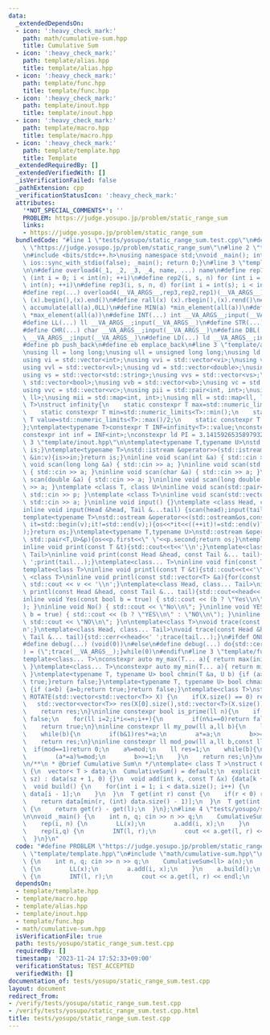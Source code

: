```yaml
---
data:
  _extendedDependsOn:
  - icon: ':heavy_check_mark:'
    path: math/cumulative-sum.hpp
    title: Cumulative Sum
  - icon: ':heavy_check_mark:'
    path: template/alias.hpp
    title: template/alias.hpp
  - icon: ':heavy_check_mark:'
    path: template/func.hpp
    title: template/func.hpp
  - icon: ':heavy_check_mark:'
    path: template/inout.hpp
    title: template/inout.hpp
  - icon: ':heavy_check_mark:'
    path: template/macro.hpp
    title: template/macro.hpp
  - icon: ':heavy_check_mark:'
    path: template/template.hpp
    title: Template
  _extendedRequiredBy: []
  _extendedVerifiedWith: []
  _isVerificationFailed: false
  _pathExtension: cpp
  _verificationStatusIcon: ':heavy_check_mark:'
  attributes:
    '*NOT_SPECIAL_COMMENTS*': ''
    PROBLEM: https://judge.yosupo.jp/problem/static_range_sum
    links:
    - https://judge.yosupo.jp/problem/static_range_sum
  bundledCode: "#line 1 \"tests/yosupo/static_range_sum.test.cpp\"\n#define PROBLEM\
    \ \"https://judge.yosupo.jp/problem/static_range_sum\"\n#line 2 \"template/template.hpp\"\
    \n#include <bits/stdc++.h>\nusing namespace std;\nvoid _main(); int main() { cin.tie(0);\
    \ ios::sync_with_stdio(false); _main(); return 0;}\n#line 3 \"template/macro.hpp\"\
    \n\n#define overload4(_1, _2, _3, _4, name, ...) name\n#define rep1(i, n) for\
    \ (int i = 0; i < int(n); ++i)\n#define rep2(i, s, n) for (int i = int(s); i <\
    \ int(n); ++i)\n#define rep3(i, s, n, d) for(int i = int(s); i < int(n); i+=d)\n\
    #define rep(...) overload4(__VA_ARGS__,rep3,rep2,rep1)(__VA_ARGS__)\n#define all(x)\
    \ (x).begin(),(x).end()\n#define rall(x) (x).rbegin(),(x).rend()\n#define SUM(a)\
    \ accumulate(all(a),0LL)\n#define MIN(a) *min_element(all(a))\n#define MAX(a)\
    \ *max_element(all(a))\n#define INT(...) int __VA_ARGS__;input(__VA_ARGS__)\n\
    #define LL(...) ll __VA_ARGS__;input(__VA_ARGS__)\n#define STR(...) string __VA_ARGS__;input(__VA_ARGS__)\n\
    #define CHR(...) char __VA_ARGS__;input(__VA_ARGS__)\n#define DBL(...) double\
    \ __VA_ARGS__;input(__VA_ARGS__)\n#define LD(...) ld __VA_ARGS__;input(__VA_ARGS__)\n\
    #define pb push_back\n#define eb emplace_back\n#line 3 \"template/alias.hpp\"\n\
    \nusing ll = long long;\nusing ull = unsigned long long;\nusing ld = long double;\n\
    using vi = std::vector<int>;\nusing vvi = std::vector<vi>;\nusing vl = std::vector<ll>;\n\
    using vvl = std::vector<vl>;\nusing vd = std::vector<double>;\nusing vvd = std::vector<vd>;\n\
    using vs = std::vector<std::string>;\nusing vvs = std::vector<vs>;\nusing vb =\
    \ std::vector<bool>;\nusing vvb = std::vector<vb>;\nusing vc = std::vector<char>;\n\
    using vvc = std::vector<vc>;\nusing pii = std::pair<int, int>;\nusing pll = std::pair<ll,\
    \ ll>;\nusing mii = std::map<int, int>;\nusing mll = std::map<ll, ll>;\ntemplate<typename\
    \ T>\nstruct infinity{\n    static constexpr T max=std::numeric_limits<T>::max();\n\
    \    static constexpr T min=std::numeric_limits<T>::min();\n    static constexpr\
    \ T value=std::numeric_limits<T>::max()/2;\n    static constexpr T mvalue=std::numeric_limits<T>::min()/2;\n\
    };\ntemplate<typename T>constexpr T INF=infinity<T>::value;\nconstexpr ll infl=INF<ll>;\n\
    constexpr int inf = INF<int>;\nconstexpr ld PI = 3.1415926535897932384626;\n#line\
    \ 3 \"template/inout.hpp\"\n\ntemplate<typename T,typename U>\nstd::istream &operator>>(std::istream&is,std::pair<T,U>&p){is>>p.first>>p.second;return\
    \ is;}\ntemplate<typename T>\nstd::istream &operator>>(std::istream&is,std::vector<T>&v){for(T\
    \ &in:v){is>>in;}return is;}\ninline void scan(int &a) { std::cin >> a; }\ninline\
    \ void scan(long long &a) { std::cin >> a; }\ninline void scan(std::string &a)\
    \ { std::cin >> a; }\ninline void scan(char &a) { std::cin >> a; }\ninline void\
    \ scan(double &a) { std::cin >> a; }\ninline void scan(long double &a) { std::cin\
    \ >> a; }\ntemplate <class T, class U>\ninline void scan(std::pair<T, U> &p) {\
    \ std::cin >> p; }\ntemplate <class T>\ninline void scan(std::vector<T> &a) {\
    \ std::cin >> a; }\ninline void input() {}\ntemplate <class Head, class... Tail>\n\
    inline void input(Head &head, Tail &...tail) {scan(head);input(tail...);}\n\n\
    template<typename T>\nstd::ostream &operator<<(std::ostream&os,const std::vector<T>&v){for(auto\
    \ it=std::begin(v);it!=std::end(v);){os<<*it<<((++it)!=std::end(v)?\" \":\"\"\
    );}return os;}\ntemplate<typename T,typename U>\nstd::ostream &operator<<(std::ostream&os,const\
    \ std::pair<T,U>&p){os<<p.first<<\" \"<<p.second;return os;}\ntemplate<class T>\n\
    inline void print(const T &t){std::cout<<t<<'\\n';}\ntemplate<class Head, class...\
    \ Tail>\ninline void print(const Head &head, const Tail &... tail){std::cout<<head<<'\
    \ ';print(tail...);}\ntemplate<class... T>\ninline void fin(const T &... a){print(a...);exit(0);}\n\
    template<class T>\ninline void printl(const T &t){std::cout<<t<<'\\n';}\ntemplate\
    \ <class T>\ninline void printl(const std::vector<T> &a){for(const auto &v : a)\
    \ std::cout << v << '\\n';}\ntemplate<class Head, class... Tail>\ninline void\
    \ printl(const Head &head, const Tail &... tail){std::cout<<head<<' ';print(tail...);}\n\
    inline void Yes(const bool b = true) { std::cout << (b ? \"Yes\\n\" : \"No\\n\"\
    ); }\ninline void No() { std::cout << \"No\\n\"; }\ninline void YES(const bool\
    \ b = true) { std::cout << (b ? \"YES\\n\" : \"NO\\n\"); }\ninline void NO() {\
    \ std::cout << \"NO\\n\"; }\n\ntemplate<class T>\nvoid trace(const T &t){std::cerr<<t<<')'<<'\\\
    n';}\ntemplate<class Head, class... Tail>\nvoid trace(const Head &head, const\
    \ Tail &... tail){std::cerr<<head<<' ';trace(tail...);}\n#ifdef ONLINE_JUDGE\n\
    #define debug(...) (void(0))\n#else\n#define debug(...) do{std::cerr<<'('<<#__VA_ARGS__<<\"\
    ) = (\";trace(__VA_ARGS__);}while(0)\n#endif\n#line 3 \"template/func.hpp\"\n\n\
    template<class... T>\nconstexpr auto my_max(T... a){ return max(initializer_list<common_type_t<T...>>{a...});\
    \ }\ntemplate<class... T>\nconstexpr auto my_min(T... a){ return min(initializer_list<common_type_t<T...>>{a...});\
    \ }\ntemplate<typename T, typename U> bool chmin(T &a, U b) {if (a>b) {a=b;return\
    \ true;}return false;}\ntemplate<typename T, typename U> bool chmax(T &a, U b)\
    \ {if (a<b) {a=b;return true;}return false;}\ntemplate<class T>\nstd::vector<std::vector<T>>\
    \ ROTATE(std::vector<std::vector<T>> X) {\n    if(X.size() == 0) return X;\n \
    \   std::vector<vector<T>> res(X[0].size(),std::vector<T>(X.size()));\n    rep(i,X.size())rep(j,X[0].size())res[j][X.size()-i-1]=X[i][j];\n\
    \    return res;\n}\ninline constexpr bool is_prime(ll n){\n    if(n<=1)return\
    \ false;\n    for(ll i=2;i*i<=n;i++){\n        if(n%i==0)return false;\n    }\n\
    \    return true;\n}\ninline constexpr ll my_pow(ll a,ll b){\n    ll res=1;\n\
    \    while(b){\n        if(b&1)res*=a;\n        a*=a;\n        b>>=1;\n    }\n\
    \    return res;\n}\ninline constexpr ll mod_pow(ll a,ll b,const ll&mod){\n  \
    \  if(mod==1)return 0;\n    a%=mod;\n    ll res=1;\n    while(b){\n        if(b&1)(res*=a)%=mod;\n\
    \        (a*=a)%=mod;\n        b>>=1;\n    }\n    return res;\n}\n#line 2 \"math/cumulative-sum.hpp\"\
    \n/**\n * @brief Cumulative Sum\n */\ntemplate< class T >\nstruct CumulativeSum\
    \ {\n  vector< T > data;\n  CumulativeSum() = default;\n  explicit CumulativeSum(size_t\
    \ sz) : data(sz + 1, 0) {}\n  void add(int k, const T &x) {data[k + 1] += x;}\n\
    \  void build() {\n    for(int i = 1; i < data.size(); i++) {\n      data[i] +=\
    \ data[i - 1];\n    }\n  }\n  T get(int r) const {\n    if(r < 0) return 0;\n\
    \    return data[min(r, (int) data.size() - 1)];\n  }\n  T get(int l, int r) const\
    \ {\n    return get(r) - get(l);\n  }\n};\n#line 4 \"tests/yosupo/static_range_sum.test.cpp\"\
    \n\nvoid _main() {\n    int n, q; cin >> n >> q;\n    CumulativeSum<ll> a(n);\n\
    \    rep(i, n) {\n        LL(x);\n        a.add(i, x);\n    }\n    a.build();\n\
    \    rep(i,q) {\n        INT(l, r);\n        cout << a.get(l, r) << endl;\n  \
    \  }\n}\n"
  code: "#define PROBLEM \"https://judge.yosupo.jp/problem/static_range_sum\"\n#include\
    \ \"template/template.hpp\"\n#include \"math/cumulative-sum.hpp\"\n\nvoid _main()\
    \ {\n    int n, q; cin >> n >> q;\n    CumulativeSum<ll> a(n);\n    rep(i, n)\
    \ {\n        LL(x);\n        a.add(i, x);\n    }\n    a.build();\n    rep(i,q)\
    \ {\n        INT(l, r);\n        cout << a.get(l, r) << endl;\n    }\n}"
  dependsOn:
  - template/template.hpp
  - template/macro.hpp
  - template/alias.hpp
  - template/inout.hpp
  - template/func.hpp
  - math/cumulative-sum.hpp
  isVerificationFile: true
  path: tests/yosupo/static_range_sum.test.cpp
  requiredBy: []
  timestamp: '2023-11-24 17:52:33+09:00'
  verificationStatus: TEST_ACCEPTED
  verifiedWith: []
documentation_of: tests/yosupo/static_range_sum.test.cpp
layout: document
redirect_from:
- /verify/tests/yosupo/static_range_sum.test.cpp
- /verify/tests/yosupo/static_range_sum.test.cpp.html
title: tests/yosupo/static_range_sum.test.cpp
---
```

